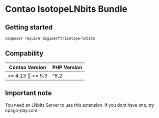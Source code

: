 # Contao IsotopeLNbits Bundle



## Getting started

```
composer require digiwerft/isotope-lnbits
```

## Compability

| Contao Version      | PHP Version |
|---------------------|-------------|
| \>= 4.13 \|\| \>= 5.3 | ^8.2        |

## Important note

You need an LNbits Server to use this extension.
If you dont have one, try opago-pay.com.